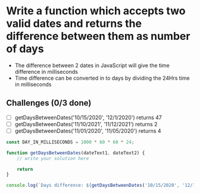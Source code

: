 # Write a function which accepts two valid dates and returns the difference between them as number of days
* The difference between 2 dates in JavaScript will give the time difference in milliseconds
* Time difference can be converted in to days by dividing the 24Hrs time in milliseconds

## Challenges (0/3 done)
* [ ] getDaysBetweenDates('10/15/2020', '12/1/2020') returns 47
* [ ] getDaysBetweenDates('11/10/2021', '11/12/2021') returns 2
* [ ] getDaysBetweenDates('11/01/2020', '11/05/2020') returns 4

```js
const DAY_IN_MILLISECONDS = 1000 * 60 * 60 * 24;

function getDaysBetweenDates(dateText1, dateText2) {
    // write your solution here

    return
}

console.log(`Days difference: ${getDaysBetweenDates('10/15/2020', '12/1/2020')}`)
```
